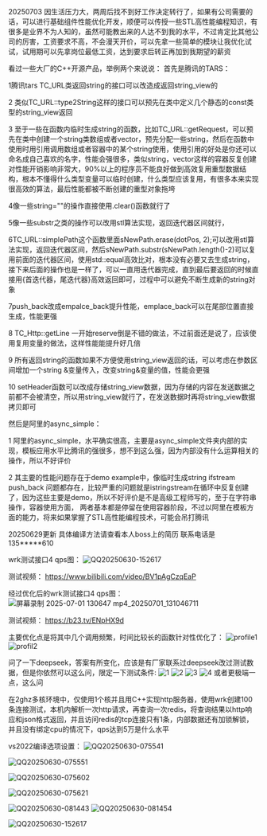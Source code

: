 20250703  因生活压力大，两周后找不到好工作决定转行了，如果有公司需要的话，可以进行基础组件性能优化开发，顺便可以传授一些STL高性能编程知识，有很多是业界不为人知的，虽然可能教出来的人达不到我的水平，不过肯定比其他公司的厉害，工资要求不高，不会漫天开价，可以先拿一些简单的模块让我优化试试，试用期可以先拿岗位最低工资，达到要求后转正再加到我期望的薪资

看过一些大厂的C++开源产品，举例两个来说说：
首先是腾讯的TARS：

1腾讯tars TC_URL类返回string的接口可以改造成返回string_view的

2 类似TC_URL::type2String这样的接口可以预先在类中定义几个静态的const类型的string_view返回

3 至于一些在函数内临时生成string的函数，比如TC_URL::getRequest，可以预先在类中创建一个string类数组或者vector，预先分配一些string，然后在函数中使用时用引用调用数组或者容器中的某个string使用，使用引用的好处是你还可以命名成自己喜欢的名字，性能会强很多，类似string，vector这样的容器反复创建对性能开销影响非常大，90%以上的程序员不能良好做到高效复用重型数据结构，根本不懂得什么类型变量可以临时创建，什么类型应该复用，有很多本来实现很高效的算法，最后性能都被不断创建的重型对象拖垮

4像一些string=""的操作直接使用.clear()函数就行了

5像一些substr之类的操作可以改用stl算法实现，返回迭代器区间就行，

6TC_URL::simplePath这个函数里面sNewPath.erase(dotPos, 2);可以改用stl算法实现，返回迭代器区间，然后sNewPath.substr(sNewPath.length()-2)可以复用前面的迭代器区间，使用std::equal高效比对，根本没有必要又去生成string，接下来后面的操作也是一样了，可以一直用迭代器完成，直到最后要返回的时候直接用{首迭代器，尾迭代器}高效返回即可，过程中可以避免不断生成新的string对象

7push_back改成empalce_back提升性能，emplace_back可以在尾部位置直接生成，性能更强

8 TC_Http::getLine 一开始reserve倒是不错的做法，不过前面还是说了，应该使用复用变量的做法，这样性能能提升好几倍

9 所有返回string的函数如果不方便使用string_view返回的话，可以考虑在参数区间增加一个string &变量传入，改变string&变量的值，性能会更强

10 setHeader函数可以改成存储string_view数据，因为存储的内容在发送数据之前都不会被清空，所以用string_view就行了，在发送数据时再将string_view数据拷贝即可


然后是阿里的async_simple：

1 阿里的async_simple，水平确实很高，主要是async_simple文件夹内部的实现，模板应用水平比腾讯的强很多，想不到这么强，因为内部没有什么运算相关的操作，所以不好评价

2  其主要的性能问题存在于demo example中，像临时生成string ifstream  push_back  问题都存在，比较严重的问题就是istringstream在循环中反复创建了，因为这些主要是demo，所以不好评价是不是高级工程师写的，至于在字符串操作，容器使用方面， 两者基本都是停留在使用容器阶段，不过以阿里在模板方面的能力，将来如果掌握了STL高性能编程技术，可能会吊打腾讯




20250629更新  具体编译方法请查看本人boss上的简历   联系电话是135*****610



wrk测试接口4 qps图：
![QQ20250630-152617](https://github.com/user-attachments/assets/da3ea4b5-2657-4553-aa7a-e976055663bc)

测试视频：
https://www.bilibili.com/video/BV1pAgCzqEaP

经过优化后的wrk测试接口4  qps图：
![屏幕录制 2025-07-01 130647 mp4_20250701_131046711](https://github.com/user-attachments/assets/2b226413-54ba-4e75-bfbc-6b76f7176f50)

测试视频：
https://b23.tv/ENpHX9d

主要优化点是将其中几个调用频繁，时间比较长的函数针对性优化了：
![profile1](https://github.com/user-attachments/assets/e0a2ae49-6852-4cd9-bad1-dc4382dbe819)
![profil2](https://github.com/user-attachments/assets/27e4dcde-9714-4b9a-bf70-a0e8ba0ab7df)





问了一下deepseek，答案有所变化，应该是有厂家联系过deepseek改过测试数据，但是你依然可以这么问，限定一下测试条件:
![1](https://github.com/user-attachments/assets/124e547b-f275-4c6b-bfa9-8e848f925e84)
![2](https://github.com/user-attachments/assets/8f247d72-cae1-4fca-8e40-ce114dd1bbd0)
![3](https://github.com/user-attachments/assets/26003e29-161d-45ea-8ff3-f8e313df45e1)
![4](https://github.com/user-attachments/assets/60b50fc1-d306-4557-82b8-e135832f27ad)
或者更极端一点，这么问 

在2ghz多核环境中，仅使用1个核并且用C++实现http服务器，使用wrk创建100条连接测试，本机内解析一次http请求，再查询一次redis，将查询结果以http响应和json格式返回，并且访问redis的tcp连接只有1条，内部数据还有加锁解锁，并且没有绑定cpu的情况下，qps达到5万是什么水平










vs2022编译选项设置：
![QQ20250630-075541](https://github.com/user-attachments/assets/e48d1fee-c0fb-440d-bb53-1fc784cbc389)

![QQ20250630-075551](https://github.com/user-attachments/assets/6fd00da1-3e50-4a33-9172-64032b01911d)

![QQ20250630-075602](https://github.com/user-attachments/assets/b80ccb84-048f-4090-bc79-b6c5ac38d156)

![QQ20250630-075621](https://github.com/user-attachments/assets/64aeff04-3978-4fe6-a21f-99cbec8498dc)

![QQ20250630-081443](https://github.com/user-attachments/assets/544e0d9f-1f97-4960-8c10-c828d2b75d34)
![QQ20250630-081454](https://github.com/user-attachments/assets/97f3efe0-2a98-4dbb-bf97-fba6ebd34549)

![QQ20250630-152617](https://github.com/user-attachments/assets/0a570152-e83f-4566-be2b-ad7934b90886)
